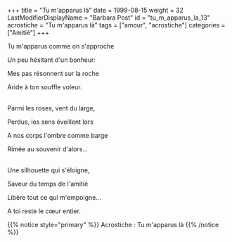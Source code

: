 +++
title = "Tu m'apparus là"
date = 1999-08-15
weight = 32
LastModifierDisplayName = "Barbara Post"
id = "tu_m_apparus_la_13"
acrostiche = "Tu m'apparus là"
tags = ["amour", "acrostiche"]
categories = ["Amitié"]
+++

Tu m'apparus comme on s'approche

Un peu hésitant d'un bonheur:

Mes pas résonnent sur la roche

Aride à ton souffle voleur.

 \
Parmi les roses, vent du large,

Perdus, les sens éveillent lors

A nos corps l'ombre comme barge

Rimée au souvenir d'alors...

 \
Une silhouette qui s'éloigne,

Saveur du temps de l'amitié

Libère tout ce qui m'empoigne...

A toi reste le cœur entier.

{{% notice style="primary" %}}
Acrostiche : Tu m'apparus là
{{% /notice %}}
